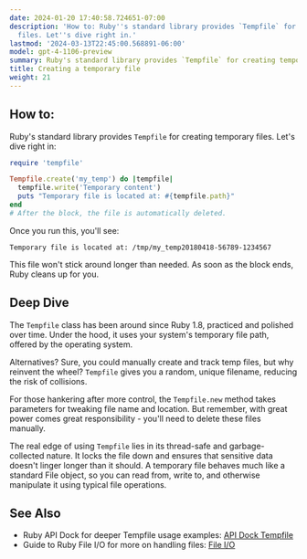 ```yaml
---
date: 2024-01-20 17:40:58.724651-07:00
description: 'How to: Ruby''s standard library provides `Tempfile` for creating temporary
  files. Let''s dive right in.'
lastmod: '2024-03-13T22:45:00.568891-06:00'
model: gpt-4-1106-preview
summary: Ruby's standard library provides `Tempfile` for creating temporary files.
title: Creating a temporary file
weight: 21
---
```


## How to:
Ruby's standard library provides `Tempfile` for creating temporary files. Let's dive right in:

```Ruby
require 'tempfile'

Tempfile.create('my_temp') do |tempfile|
  tempfile.write('Temporary content')
  puts "Temporary file is located at: #{tempfile.path}"
end
# After the block, the file is automatically deleted.
```

Once you run this, you'll see:

```
Temporary file is located at: /tmp/my_temp20180418-56789-1234567
```

This file won't stick around longer than needed. As soon as the block ends, Ruby cleans up for you.

## Deep Dive
The `Tempfile` class has been around since Ruby 1.8, practiced and polished over time. Under the hood, it uses your system's temporary file path, offered by the operating system. 

Alternatives? Sure, you could manually create and track temp files, but why reinvent the wheel? `Tempfile` gives you a random, unique filename, reducing the risk of collisions. 

For those hankering after more control, the `Tempfile.new` method takes parameters for tweaking file name and location. But remember, with great power comes great responsibility - you'll need to delete these files manually.

The real edge of using `Tempfile` lies in its thread-safe and garbage-collected nature. It locks the file down and ensures that sensitive data doesn't linger longer than it should. A temporary file behaves much like a standard File object, so you can read from, write to, and otherwise manipulate it using typical file operations.

## See Also
- Ruby API Dock for deeper Tempfile usage examples: [API Dock Tempfile](https://apidock.com/ruby/Tempfile)
- Guide to Ruby File I/O for more on handling files: [File I/O](https://www.rubyguides.com/2015/05/working-with-files-ruby/)
